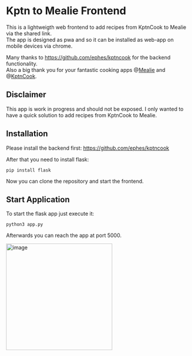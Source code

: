 # Kptn to Mealie Frontend

This is a lightweigth web frontend to add recipes from KptnCook to Mealie via the shared link. <br/>
The app is designed as pwa and so it can be installed as web-app on mobile devices via chrome. 

Many thanks to https://github.com/ephes/kptncook for the backend functionality. <br/>
Also a big thank you for your fantastic cooking apps @[Mealie](https://mealie.io/) and @[KptnCook](https://www.kptncook.com/). 

## Disclaimer
This app is work in progress and should not be exposed.
I only wanted to have a quick solution to add recipes from KptnCook to Mealie.

## Installation
Please install the backend first: https://github.com/ephes/kptncook 

After that you need to install flask:
```
pip install flask
```
Now you can clone the repository and start the frontend.

## Start Application
To start the flask app just execute it:
```
python3 app.py
```
Afterwards you can reach the app at port 5000.

<img width="289" alt="image" src="https://github.com/user-attachments/assets/8a0c70aa-7b64-437f-8631-1f86884fcf0e" />

